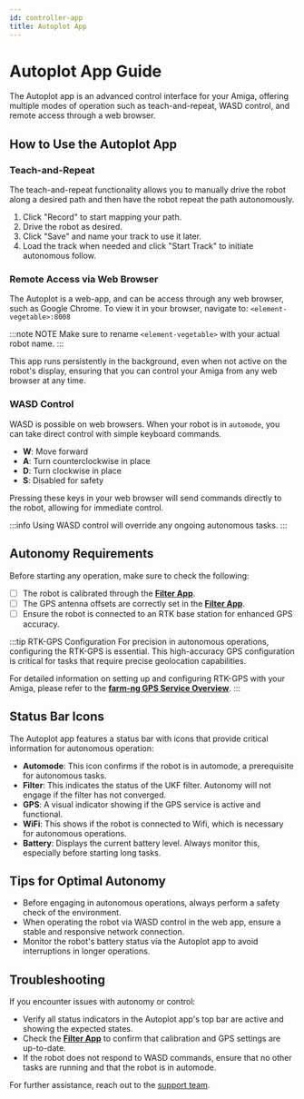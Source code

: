 ```yaml
---
id: controller-app
title: Autoplot App
---
```


# Autoplot App Guide

The Autoplot app is an advanced control interface for your Amiga, offering multiple modes of
operation such as teach-and-repeat, WASD control, and remote access through a web browser.

## How to Use the Autoplot App

### Teach-and-Repeat

The teach-and-repeat functionality allows you to manually drive the robot along a desired path
and then have the robot repeat the path autonomously.

1. Click "Record" to start mapping your path.
2. Drive the robot as desired.
3. Click "Save" and name your track to use it later.
4. Load the track when needed and click "Start Track" to initiate autonomous follow.

### Remote Access via Web Browser

The Autoplot is a web-app, and can be access through any web browser, such as Google Chrome.
To view it in your browser, navigate to: `<element-vegetable>:8008`

:::note NOTE
Make sure to rename `<element-vegetable>` with your actual robot name.
:::

This app runs persistently in the background, even when not active on the robot's display,
ensuring that you can control your Amiga from any web browser at any time.

### WASD Control

WASD is possible on web browsers.
When your robot is in `automode`, you can take direct control with simple keyboard commands.

- **W**: Move forward
- **A**: Turn counterclockwise in place
- **D**: Turn clockwise in place
- **S**: Disabled for safety

Pressing these keys in your web browser will send commands directly to the robot, allowing for
immediate control.

:::info
Using WASD control will override any ongoing autonomous tasks.
:::

## Autonomy Requirements

Before starting any operation, make sure to check the following:

- [ ] The robot is calibrated through the [**Filter App**](/docs/apps/filter_app).
- [ ] The GPS antenna offsets are correctly set in the [**Filter App**](/docs/apps/filter_app).
- [ ] Ensure the robot is connected to an RTK base station for enhanced GPS accuracy.

:::tip RTK-GPS Configuration
For precision in autonomous operations, configuring the RTK-GPS is essential.
This high-accuracy GPS configuration is critical for tasks that require precise geolocation capabilities.

For detailed information on setting up and configuring RTK-GPS with your Amiga, please refer
to the [**farm-ng GPS Service Overview**](/docs/concepts/gps_service#Requirements).
:::

## Status Bar Icons

The Autoplot app features a status bar with icons that provide critical
information for autonomous operation:

- **Automode**: This icon confirms if the robot is in automode, a prerequisite for autonomous tasks.
- **Filter**: This indicates the status of the UKF filter.
Autonomy will not engage if the filter has not converged.
- **GPS**: A visual indicator showing if the GPS service is active and functional.
- **WiFi**: This shows if the robot is connected to Wifi, which is necessary for autonomous operations.
- **Battery**: Displays the current battery level.
Always monitor this, especially before starting long tasks.

## Tips for Optimal Autonomy

- Before engaging in autonomous operations, always perform a safety check of the environment.
- When operating the robot via WASD control in the web app, ensure a stable and responsive network connection.
- Monitor the robot's battery status via the Autoplot app to avoid interruptions in longer operations.

## Troubleshooting

If you encounter issues with autonomy or control:

- Verify all status indicators in the Autoplot app's top bar are active and showing the expected states.
- Check the [**Filter App**](/docs/apps/filter_app)
to confirm that calibration and GPS settings are up-to-date.
- If the robot does not respond to WASD commands, ensure that no other tasks are running and that
the robot is in automode.

For further assistance, reach out to the [support team](mailto:support@farm-ng.com).
